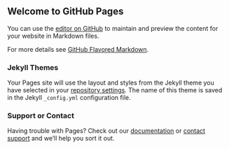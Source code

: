 ## Welcome to GitHub Pages

You can use the [editor on GitHub](https://github.com/sayandeepa25-ai/sayandeepa.github.io/edit/main/README.md) to maintain and preview the content for your website in Markdown files.
<HTML>
  <HEAD>
    <TITLE>
      <B> Sayandeepa Raha <B>
        </TITLE>
        </HEAD>
      </HTML>

For more details see [GitHub Flavored Markdown](https://guides.github.com/features/mastering-markdown/).

### Jekyll Themes

Your Pages site will use the layout and styles from the Jekyll theme you have selected in your [repository settings](https://github.com/sayandeepa25-ai/sayandeepa.github.io/settings). The name of this theme is saved in the Jekyll `_config.yml` configuration file.

### Support or Contact

Having trouble with Pages? Check out our [documentation](https://docs.github.com/categories/github-pages-basics/) or [contact support](https://github.com/contact) and we’ll help you sort it out.
